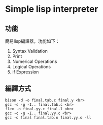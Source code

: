 # Simple lisp interpreter
## 功能
簡易lisp編譯器，功能如下：<br>
1.	Syntax Validation
2.	Print
3.	Numerical Operations 
4.	Logical Operations
5.	if Expression

## 編譯方式
```
bison -d -o final.tab.c final.y <br>
gcc -c -g -I.. final.tab.c <br>
flex -o final.yy.c final.l <br>
gcc -c -g -I.. final.yy.c <br>
gcc -o final final.tab.o final.yy.o -ll
```